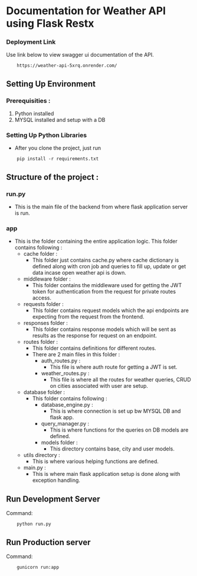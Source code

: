 <h1>Documentation for Weather API using Flask Restx</h1>

### Deployment Link 
Use link below to view swagger ui documentation of the API.
```
    https://weather-api-5xrq.onrender.com/
```
## Setting Up Environment

### Prerequisities : 
1. Python installed
2. MYSQL installed and setup with a DB

### Setting Up Python Libraries
- After you clone the project, just run
```
    pip install -r requirements.txt
```

## Structure of the project :

### run.py
- This is the main file of the backend from where flask application server is run.

### app
- This is the folder containing the entire application logic. This folder contains following :
    - cache folder :
        - This folder just contains cache.py where cache dictionary is defined along with cron job and queries to fill up, update or get data incase open weather api is down.
    - middleware folder :
        - This folder contains the middleware used for getting the JWT token for authentication from the request for private routes access.
    - requests folder :
        - This folder contains request models which the api endpoints are expecting from the request from the frontend.
    - responses folder :
        - This folder contains response models which will be sent as results as the response for request on an endpoint.
    - routes folder :
        - This folder contains definitions for different routes.
        - There are 2 main files in this folder :
            - auth_routes.py :
                - This file is where auth route for getting a JWT is set.
            - weather_routes.py :
                - This file is where all the routes for weather queries, CRUD on cities associated with user are setup.
    - database folder :
        - This folder contains following :
            - database_engine.py :
                - This is where connection is set up bw MYSQL DB and flask app.
            - query_manager.py :
                - This is where functions for the queries on DB models are defined.
            - models folder :
                - This directory contains base, city and user models.
     - utils directory :
         - This is where various helping functions are defined.
     - main.py :
         - This is where main flask application setup is done along with exception handling.
     

## Run Development Server
Command:
```
    python run.py
```
## Run Production server
Command:
```
    gunicorn run:app
```
